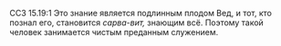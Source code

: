 ССЗ 15.19:1	Это знание является подлинным плодом Вед, и тот, кто познал его, становится _сарва-вит,_ знающим всё. Поэтому такой человек занимается чистым преданным служением.